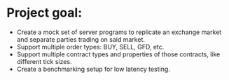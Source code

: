 # Project goal:
- Create a mock set of server programs to replicate an exchange market and separate parties trading on said market.
- Support multiple order types: BUY, SELL, GFD, etc.
- Support multiple contract types and properties of those contracts, like different tick sizes.
- Create a benchmarking setup for low latency testing.
